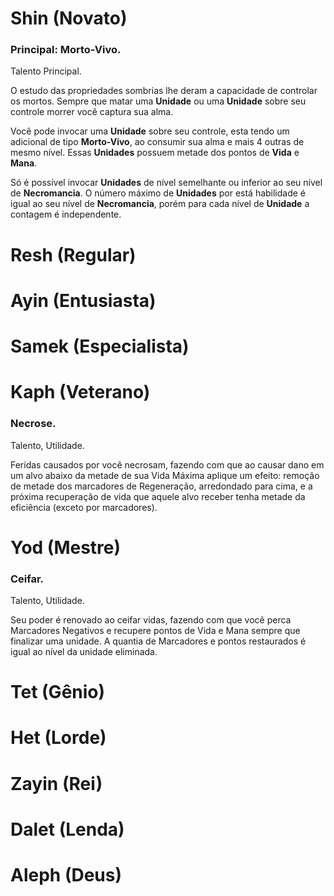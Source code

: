 # Shin (Novato)

### Principal: Morto-Vivo.

Talento Principal.

O estudo das propriedades sombrias lhe deram a capacidade de controlar os mortos. Sempre que matar uma **Unidade** ou uma **Unidade** sobre seu controle morrer você captura sua alma.

Você pode invocar uma **Unidade** sobre seu controle, esta tendo um adicional de tipo **Morto-Vivo**, ao consumir sua alma e mais 4 outras de mesmo nível. Essas **Unidades** possuem metade dos pontos de **Vida** e **Mana**.

Só é possível invocar **Unidades** de nível semelhante ou inferior ao seu nível de **Necromancia**. O número máximo de **Unidades** por está habilidade é igual ao seu nível de **Necromancia**, porém para cada nível de **Unidade** a contagem é independente.

# Resh (Regular)

# Ayin (Entusiasta)

# Samek (Especialista)

# Kaph (Veterano)

### Necrose.

Talento, Utilidade.

Feridas causados por você necrosam, fazendo com que ao causar dano em um alvo abaixo da metade de sua Vida Máxima aplique um efeito: remoção de metade dos marcadores de Regeneração, arredondado para cima, e a próxima recuperação de vida que aquele alvo receber tenha metade da eficiência (exceto por marcadores).

# Yod (Mestre)

### Ceifar.

Talento, Utilidade.

Seu poder é renovado ao ceifar vidas, fazendo com que você perca Marcadores Negativos e recupere pontos de Vida e Mana sempre que finalizar uma unidade. A quantia de Marcadores e pontos restaurados é igual ao nível da unidade eliminada.

# Tet (Gênio)

# Het (Lorde)

# Zayin (Rei)

# Dalet (Lenda)

# Aleph (Deus)

